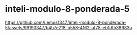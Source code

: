 # inteli-modulo-8-ponderada-5

https://github.com/Lemos1347/inteli-modulo-8-ponderada-5/assets/99190347/b4b7e218-b558-4162-af78-eb1dfb38683a

